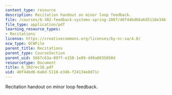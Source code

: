 ```yaml
---
content_type: resource
description: Recitation handout on minor loop feedback.
file: /courses/6-302-feedback-systems-spring-2007/40f44bd66a6d5118e34bf24134e8d71c_6_302rec18.pdf
file_type: application/pdf
learning_resource_types:
- Recitations
license: https://creativecommons.org/licenses/by-nc-sa/4.0/
ocw_type: OCWFile
parent_title: Recitations
parent_type: CourseSection
parent_uid: 5667c63a-09ff-e158-1e89-d49a0035050d
resourcetype: Document
title: 6_302rec18.pdf
uid: 40f44bd6-6a6d-5118-e34b-f24134e8d71c
---
```

Recitation handout on minor loop feedback.